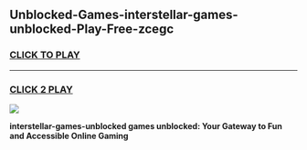 
## Unblocked-Games-interstellar-games-unblocked-Play-Free-zcegc
<h3>
<a href="https://premium76.site?title=interstellar-games-unblocked&ref=24M">CLICK TO PLAY</a></h3>
<hr>

<h3>
<a href="https://premium76.site?title=interstellar-games-unblocked&ref=24M">CLICK 2 PLAY</a>
  
</h3>

<a href="https://premium76.site?title=interstellar-games-unblocked&ref=24M"><img src="https://clearcache.store/games.png"></a>


**interstellar-games-unblocked games unblocked: Your Gateway to Fun and Accessible Online Gaming**
